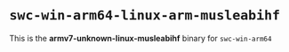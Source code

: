 # `swc-win-arm64-linux-arm-musleabihf`

This is the **armv7-unknown-linux-musleabihf** binary for `swc-win-arm64`
